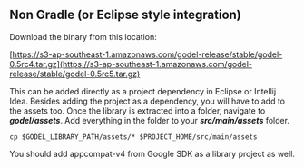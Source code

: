 ## Non Gradle (or Eclipse style integration)

Download the binary from this location:

[https://s3-ap-southeast-1.amazonaws.com/godel-release/stable/godel-0.5rc4.tar.gz](https://s3-ap-southeast-1.amazonaws.com/godel-release/stable/godel-0.5rc5.tar.gz)


This can be added directly as a project dependency in Eclipse or Intellij Idea. Besides adding  the project as a dependency, you will have to add to the assets too. Once the library is extracted into a folder, navigate to ***godel/assets***. Add everything in the folder to your ***src/main/assets*** folder.

```
cp $GODEL_LIBRARY_PATH/assets/* $PROJECT_HOME/src/main/assets
```

You should add appcompat-v4 from Google SDK as a library project as well.
